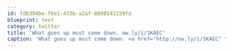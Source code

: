 ```yaml
---
id: fdb394be-fbe1-433b-a2af-8890141159fd
blueprint: text
category: twitter
title: 'What goes up must come down. ow.ly/i/1KAEC'
caption: 'What goes up must come down. <a href="http://ow.ly/i/1KAEC" title="http://ow.ly/i/1KAEC" class="link link_untco">ow.ly/i/1KAEC</a>'
---
```

